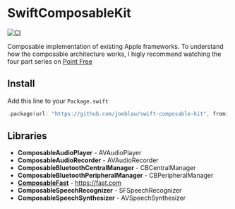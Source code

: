 # SwiftComposableKit

[![CI](https://github.com/joeblau/swift-composable-kit/workflows/CI/badge.svg)](https://github.com/joeblau/swift-composable-kit/actions?query=workflow%3ACI)

Composable implementation of existing Apple frameworks. To understand how the composable architecture works, I higly recommend watching the four part series on [Point Free](https://www.pointfree.co/collections/composable-architecture/a-tour-of-the-composable-architecture/ep100-a-tour-of-the-composable-architecture-part-1)


## Install

Add this line to your `Package.swift`

```swift
.package(url: "https://github.com/joeblau/swift-composable-kit", from: "0.1.0"),
```

## Libraries

- **ComposableAudioPlayer** - AVAudioPlayer
- **ComposableAudioRecorder** - AVAudioRecorder
- **ComposableBluetoothCentralManager** - CBCentralManager
- **ComposableBluetoothPeripheralManager** - CBPeripheralManager
- **[ComposableFast](./Sources/ComposableFast)** - https://fast.com
- **ComposableSpeechRecognizer** - SFSpeechRecognizer
- **ComposableSpeechSynthesizer** - AVSpeechSynthesizer
